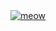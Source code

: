 <a href="https://www.youtube.com/watch?v=cesSRfXqS1Q">
<img src="https://ms2y.net/img/assets/dero2vault.png" alt="meow">
</a>
